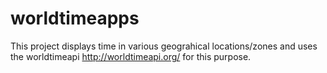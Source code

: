# worldtimeapps
This project displays time in various geograhical locations/zones and uses the worldtimeapi http://worldtimeapi.org/ for this purpose.
 
